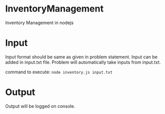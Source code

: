 # InventoryManagement

Inventory Management in nodejs

# Input

Input format should be same as given in problem statement. Input can be added in input.txt file.
Problem will automatically take inputs from input.txt.

command to execute: `node inventory.js input.txt`

# Output

Output will be logged on console.
